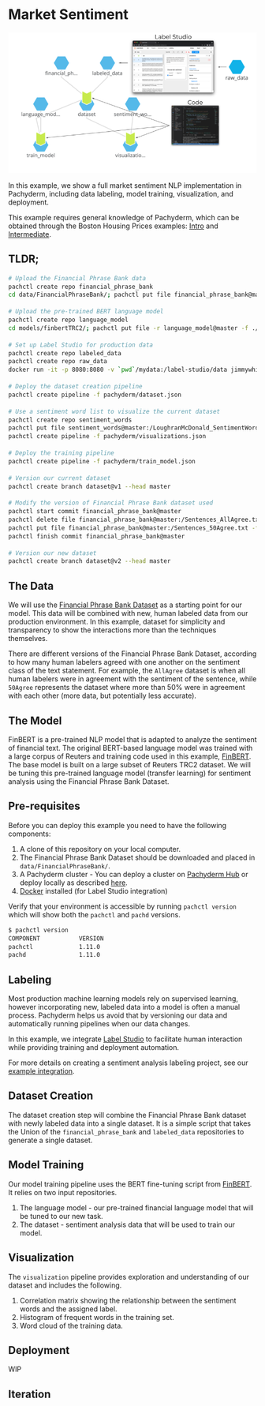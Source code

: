 # Market Sentiment

<p align="center">
	<img src='images/market_sentiment.png' width='1000' title=''>
</p>


In this example, we show a full market sentiment NLP implementation in Pachyderm, including data labeling, model training, visualization, and deployment. 

This example requires general knowledge of Pachyderm, which can be obtained through the Boston Housing Prices examples: [Intro](https://github.com/pachyderm/examples/blob/master/housing-prices) and [Intermediate](https://github.com/pachyderm/examples/blob/master/housing-prices-intermediate). 


## TLDR;
```bash
# Upload the Financial Phrase Bank data
pachctl create repo financial_phrase_bank
cd data/FinancialPhraseBank/; pachctl put file financial_phrase_bank@master -f Sentences_AllAgree.txt

# Upload the pre-trained BERT language model
pachctl create repo language_model
cd models/finbertTRC2/; pachctl put file -r language_model@master -f ./

# Set up Label Studio for production data
pachctl create repo labeled_data
pachctl create repo raw_data
docker run -it -p 8080:8080 -v `pwd`/mydata:/label-studio/data jimmywhitaker/labelstudio:v1.0.1

# Deploy the dataset creation pipeline
pachctl create pipeline -f pachyderm/dataset.json

# Use a sentiment word list to visualize the current dataset
pachctl create repo sentiment_words
pachctl put file sentiment_words@master:/LoughranMcDonald_SentimentWordLists_2018.csv -f resources/LoughranMcDonald_SentimentWordLists_2018.csv
pachctl create pipeline -f pachyderm/visualizations.json

# Deploy the training pipeline
pachctl create pipeline -f pachyderm/train_model.json

# Version our current dataset
pachctl create branch dataset@v1 --head master

# Modify the version of Financial Phrase Bank dataset used
pachctl start commit financial_phrase_bank@master
pachctl delete file financial_phrase_bank@master:/Sentences_AllAgree.txt
pachctl put file financial_phrase_bank@master:/Sentences_50Agree.txt -f data/FinancialPhraseBank/Sentences_50Agree.txt
pachctl finish commit financial_phrase_bank@master

# Version our new dataset
pachctl create branch dataset@v2 --head master

```

## The Data
We will use the [Financial Phrase Bank Dataset](https://www.researchgate.net/profile/Pekka_Malo/publication/251231364_FinancialPhraseBank-v10) as a starting point for our model. This data will be combined with new, human labeled data from our production environment.  In this example, dataset for simplicity and transparency to show the interactions more than the techniques themselves.

There are different versions of the Financial Phrase Bank Dataset, according to how many human labelers agreed with one another on the sentiment class of the text statement. For example, the `AllAgree` dataset is when all human labelers were in agreement with the sentiment of the sentence, while `50Agree` represents the dataset where more than 50% were in agreement with each other (more data, but potentially less accurate).

## The Model
FinBERT is a pre-trained NLP model that is adapted to analyze the sentiment of financial text. The original BERT-based language model was trained with a large corpus of Reuters and training code used in this example, [FinBERT](https://huggingface.co/ProsusAI/finbert). The base model is built on a large subset of  Reuters TRC2 dataset. We will be tuning this pre-trained language model (transfer learning) for sentiment analysis using the Financial Phrase Bank Dataset.

## Pre-requisites
Before you can deploy this example you need to have the following components:

1. A clone of this repository on your local computer. 
2. The Financial Phrase Bank Dataset should be downloaded and placed in `data/FinancialPhraseBank/`. 
3. A Pachyderm cluster - You can deploy a cluster on [Pachyderm Hub](https://hub.pachyderm.com/) or deploy locally as described [here](https://docs.pachyderm.com/latest/getting_started/).
4. [Docker](https://docs.docker.com/get-docker/) installed (for Label Studio integration)

Verify that your environment is accessible by running `pachctl version` which will show both the `pachctl` and `pachd` versions.
```bash
$ pachctl version
COMPONENT           VERSION
pachctl             1.11.0
pachd               1.11.0
```

## Labeling
Most production machine learning models rely on supervised learning, however incorporating new, labeled data into a model is often a manual process. Pachyderm helps us avoid that by versioning our data and automatically running pipelines when our data changes.

In this example, we integrate [Label Studio](https://labelstud.io/) to facilitate human interaction while providing training and deployment automation.

For more details on creating a sentiment analysis labeling project, see our [example integration](https://github.com/pachyderm/examples/tree/master/label-studio). 

## Dataset Creation

The dataset creation step will combine the Financial Phrase Bank dataset with newly labeled data into a single dataset. It is a simple script that takes the Union of the `financial_phrase_bank` and `labeled_data` repositories to generate a single dataset. 

## Model Training
Our model training pipeline uses the BERT fine-tuning script from [FinBERT](https://huggingface.co/ProsusAI/finbert). It relies on two input repositories. 
1. The language model - our pre-trained financial language model that will be tuned to our new task. 
2. The dataset - sentiment analysis data that will be used to train our model.

## Visualization
The `visualization` pipeline provides exploration and understanding of our dataset and includes the following.  
1. Correlation matrix showing the relationship between the sentiment words and the assigned label. 
2. Histogram of frequent words in the training set. 
3. Word cloud of the training data. 

## Deployment
WIP

## Iteration
